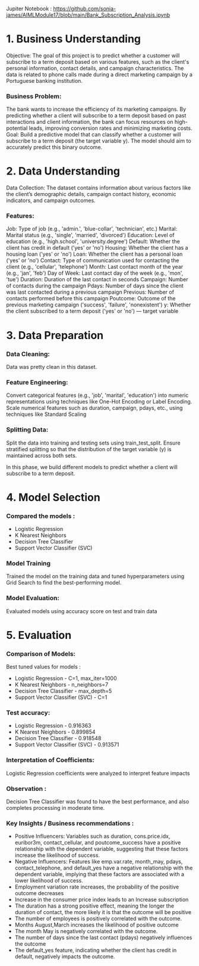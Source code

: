 Jupiter Notebook : https://github.com/sonia-james/AIMLModule17/blob/main/Bank_Subscription_Analysis.ipynb

# 1. Business Understanding
Objective: The goal of this project is to predict whether a customer will subscribe to a term deposit based on various features, such as the client's personal information, contact details, and campaign characteristics. The data is related to phone calls made during a direct marketing campaign by a Portuguese banking institution.

### Business Problem:

The bank wants to increase the efficiency of its marketing campaigns. By predicting whether a client will subscribe to a term deposit based on past interactions and client information, the bank can focus resources on high-potential leads, improving conversion rates and minimizing marketing costs.
Goal: Build a predictive model that can classify whether a customer will subscribe to a term deposit (the target variable y). The model should aim to accurately predict this binary outcome.

# 2. Data Understanding
Data Collection: The dataset contains information about various factors like the client’s demographic details, campaign contact history, economic indicators, and campaign outcomes.

### Features:
Job: Type of job (e.g., 'admin.', 'blue-collar', 'technician', etc.)
Marital: Marital status (e.g., 'single', 'married', 'divorced')
Education: Level of education (e.g., 'high.school', 'university.degree')
Default: Whether the client has credit in default ('yes' or 'no')
Housing: Whether the client has a housing loan ('yes' or 'no')
Loan: Whether the client has a personal loan ('yes' or 'no')
Contact: Type of communication used for contacting the client (e.g., 'cellular', 'telephone')
Month: Last contact month of the year (e.g., 'jan', 'feb')
Day of Week: Last contact day of the week (e.g., 'mon', 'tue')
Duration: Duration of the last contact in seconds
Campaign: Number of contacts during the campaign
Pdays: Number of days since the client was last contacted during a previous campaign
Previous: Number of contacts performed before this campaign
Poutcome: Outcome of the previous marketing campaign ('success', 'failure', 'nonexistent')
y: Whether the client subscribed to a term deposit ('yes' or 'no') — target variable

# 3. Data Preparation
### Data Cleaning:
Data was pretty clean in this dataset. 
### Feature Engineering:
Convert categorical features (e.g., 'job', 'marital', 'education') into numeric representations using techniques like One-Hot Encoding or Label Encoding.
Scale numerical features such as duration, campaign, pdays, etc., using techniques like Standard Scaling
### Splitting Data:
Split the data into training and testing sets using train_test_split. Ensure stratified splitting so that the distribution of the target variable (y) is maintained across both sets.

In this phase, we build different models to predict whether a client will subscribe to a term deposit.

# 4. Model Selection
### Compared the models : 
* Logistic Regression
* K Nearest Neighbors
* Decision Tree Classifier
* Support Vector Classifier (SVC)

### Model Training
Trained the model  on the training data and tuned hyperparameters using  Grid Search to find the best-performing model.

### Model Evaluation:
Evaluated models using accuracy score on test and train data

# 5. Evaluation
### Comparison of Models:
Best tuned values for models : 
* Logistic Regression - C=1, max_iter=1000
* K Nearest Neighbors - n_neighbors=7
* Decision Tree Classifier - max_depth=5
* Support Vector Classifier (SVC) - C=1

### Test accuracy:
* Logistic Regression - 0.916363
* K Nearest Neighbors - 0.899854
* Decision Tree Classifier - 0.918548
* Support Vector Classifier (SVC) - 0.913571

### Interpretation of Coefficients: 
Logistic Regression coefficients were analyzed to interpret feature impacts
  
### Observation : 
Decision Tree Classifier was found to have the best performance, and also completes processing in moderate time. 

### Key Insights / Business recommendations : 
* Positive Influencers:
  Variables such as duration, cons.price.idx, euribor3m, contact_cellular, and poutcome_success have a positive relationship with the dependent variable, suggesting that these factors increase the likelihood of success.
* Negative Influencers: Features like emp.var.rate, month_may, pdays, contact_telephone, and default_yes have a negative relationship with the dependent variable, implying that these factors are associated with a lower likelihood of success.
* Employment variation rate increases, the probability of the positive outcome decreases
* Increase in the consumer price index leads to an Increase subscription
* The duration has a strong positive effect, meaning the longer the duration of contact, the more likely it is that the outcome will be positive
* The number of employees is positively correlated with the outcome.
* Months August,March increases the likelihood of positive outcome
* The month May is negatively correlated with the outcome.
* The number of days since the last contact (pdays) negatively influences the outcome
* The default_yes feature, indicating whether the client has credit in default, negatively impacts the outcome.
